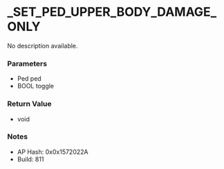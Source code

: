 # _SET_PED_UPPER_BODY_DAMAGE_ONLY

No description available.

### Parameters
* Ped ped
* BOOL toggle

### Return Value
* void

### Notes
* AP Hash: 0x0x1572022A
* Build: 811

